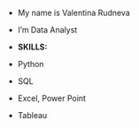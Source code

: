 - My name is Valentina Rudneva
- I’m Data Analyst

- **SKILLS:**
- Python
- SQL
- Excel, Power Point
- Tableau
  
